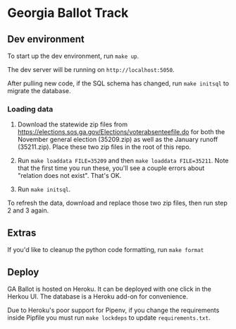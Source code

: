 # Georgia Ballot Track

## Dev environment

To start up the dev environment, run `make up`.

The dev server will be running on `http://localhost:5050`.

After pulling new code, if the SQL schema has changed, run `make initsql` to migrate the database.

### Loading data

1. Download the statewide zip files from https://elections.sos.ga.gov/Elections/voterabsenteefile.do for both the November general election (35209.zip) as well as the January runoff (35211.zip). Place these two zip files in the root of this repo.

2. Run `make loaddata FILE=35209` and then `make loaddata FILE=35211`. Note that the first time you run these, you'll see a couple errors about "relation does not exist". That's OK.

3. Run `make initsql`.

To refresh the data, download and replace those two zip files, then run step 2 and 3 again.

## Extras

If you'd like to cleanup the python code formatting, run `make format`

## Deploy

GA Ballot is hosted on Heroku. It can be deployed with one click in the Herkou UI. The database is a Heroku add-on for convenience.

Due to Heroku's poor support for Pipenv, if you change the requirements inside Pipfile you must run `make lockdeps` to update `requirements.txt`.

